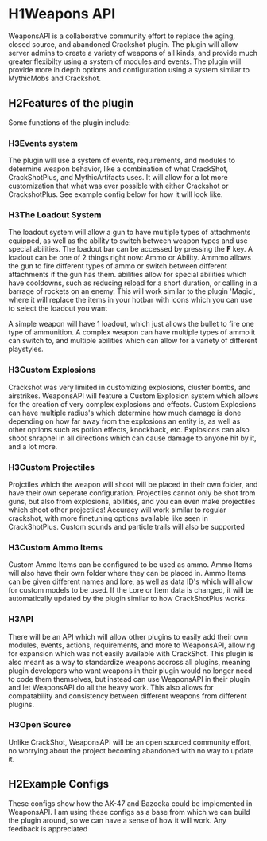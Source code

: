 # H1Weapons API

WeaponsAPI is a collaborative community effort to replace the aging, closed source, and abandoned Crackshot plugin. The plugin will allow server admins to create a variety of weapons of all kinds, and provide much greater flexibilty using a system of modules and events. The plugin will provide more in depth options and configuration using a system similar to MythicMobs and Crackshot.

## H2Features of the plugin



Some functions of the plugin include:

### H3Events system
The plugin will use a system of events, requirements, and modules to determine weapon behavior, like a combination of what CrackShot, CrackShotPlus, and MythicArtifacts uses. It will allow for a lot more customization that what was ever possible with either Crackshot or CrackshotPlus. See example config below for how it will look like.

### H3The Loadout System
The loadout system will allow a gun to have multiple types of attachments equipped, as well as the ability to switch between weapon types and use special abilities. The loadout bar can be accessed by pressing the **F** key. A loadout can be one of 2 things right now: Ammo or Ability. Ammmo allows the gun to fire different types of ammo or switch between different attachments if the gun has them. abilities allow for special abilities which have cooldowns, such as reducing reload for a short duration, or calling in a barrage of rockets on an enemy. This will work similar to the plugin 'Magic', where it will replace the items in your hotbar with icons which you can use to select the loadout you want


A simple weapon will have 1 loadout, which just allows the bullet to fire one type of ammunition. A complex weapon can have multiple types of ammo it can switch to, and multiple abilities which can allow for a variety of different playstyles.

### H3Custom Explosions
Crackshot was very limited in customizing explosions, cluster bombs, and airstrikes. WeaponsAPI will feature a Custom Explosion system which allows for the creation of very complex explosions and effects. Custom Explosions can have multiple radius's which determine how much damage is done depending on how far away from the explosions an entity is, as well as other options such as potion effects, knockback, etc. Explosions can also shoot shrapnel in all directions which can cause damage to anyone hit by it, and a lot more.

### H3Custom Projectiles
Projctiles which the weapon will shoot will be placed in their own folder, and have their own seperate configuration. Projectiles cannot only be shot from guns, but also from explosions, abilities, and you can even make projectiles which shoot other projectiles! Accuracy will work similar to regular crackshot, with more finetuning options available like seen in CrackShotPlus. Custom sounds and particle trails will also be supported

### H3Custom Ammo Items
Custom Ammo Items can be configured to be used as ammo. Ammo Items will also have their own folder where they can be placed in. Ammo Items can be given different names and lore, as well as data ID's which will allow for custom models to be used. If the Lore or Item data is changed, it will be automatically updated by the plugin similar to how CrackShotPlus works.

### H3API
There will be an API which will allow other plugins to easily add their own modules, events, actions, requirements, and more to WeaponsAPI, allowing for expansion which was not easily available with CrackShot. This plugin is also meant as a way to standardize weapons accross all plugins, meaning plugin developers who want weapons in their plugin would no longer need to code them themselves, but instead can use WeaponsAPI in their plugin and let WeaponsAPI do all the heavy work. This also allows for compatability and consistency between different weapons from different plugins.

### H3Open Source
Unlike CrackShot, WeaponsAPI will be an open sourced community effort, no worrying about the project becoming abandoned with no way to update it.


## H2Example Configs
These configs show how the AK-47 and Bazooka could be implemented in WeaponsAPI. I am using these configs as a base from which we can build the plugin around, so we can have a sense of how it will work. Any feedback is appreciated


  
